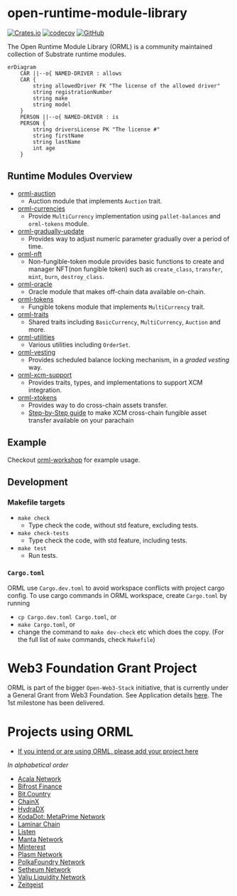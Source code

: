 # open-runtime-module-library

[![Crates.io](https://img.shields.io/crates/v/orml-tokens)](https://crates.io/search?q=orml)
[![codecov](https://codecov.io/gh/open-web3-stack/open-runtime-module-library/branch/master/graph/badge.svg?token=FZ4HZYMW9A)](https://codecov.io/gh/open-web3-stack/open-runtime-module-library)
[![GitHub](https://img.shields.io/github/license/open-web3-stack/open-runtime-module-library)](https://github.com/open-web3-stack/open-runtime-module-library/blob/master/LICENSE)

The Open Runtime Module Library (ORML) is a community maintained collection of Substrate runtime modules.


```mermaid
erDiagram
    CAR ||--o{ NAMED-DRIVER : allows
    CAR {
        string allowedDriver FK "The license of the allowed driver"
        string registrationNumber
        string make
        string model
    }
    PERSON ||--o{ NAMED-DRIVER : is
    PERSON {
        string driversLicense PK "The license #"
        string firstName
        string lastName
        int age
    }
```


## Runtime Modules Overview

- [orml-auction](./auction)
	- Auction module that implements `Auction` trait.
- [orml-currencies](./currencies)
	- Provide `MultiCurrency` implementation using `pallet-balances` and `orml-tokens` module.
- [orml-gradually-update](./gradually-update)
	- Provides way to adjust numeric parameter gradually over a period of time.
- [orml-nft](./nft)
 	- Non-fungible-token module provides basic functions to create and manager NFT(non fungible token) such as `create_class`, `transfer`, `mint`, `burn`, `destroy_class`.
- [orml-oracle](./oracle)
	- Oracle module that makes off-chain data available on-chain.
- [orml-tokens](./tokens)
	- Fungible tokens module that implements `MultiCurrency` trait.
- [orml-traits](./traits)
	- Shared traits including `BasicCurrency`, `MultiCurrency`, `Auction` and more.
- [orml-utilities](./utilities)
	- Various utilities including `OrderSet`.
- [orml-vesting](./vesting)
	- Provides scheduled balance locking mechanism, in a *graded vesting* way.
- [orml-xcm-support](./xcm-support)
	- Provides traits, types, and implementations to support XCM integration.
- [orml-xtokens](./xtokens)
	- Provides way to do cross-chain assets transfer.
	- [Step-by-Step guide](https://github.com/open-web3-stack/open-runtime-module-library/wiki/xtokens) to make XCM cross-chain fungible asset transfer available on your parachain

## Example

Checkout [orml-workshop](https://github.com/xlc/orml-workshop) for example usage.

## Development

### Makefile targets

- `make check`
	- Type check the code, without std feature, excluding tests.
- `make check-tests`
	- Type check the code, with std feature, including tests.
- `make test`
	- Run tests.

### `Cargo.toml`

ORML use `Cargo.dev.toml` to avoid workspace conflicts with project cargo config. To use cargo commands in ORML workspace, create `Cargo.toml` by running

- `cp Cargo.dev.toml Cargo.toml`, or
- `make Cargo.toml`, or
- change the command to `make dev-check` etc which does the copy. (For the full list of `make` commands, check `Makefile`)

# Web3 Foundation Grant Project
ORML is part of the bigger `Open-Web3-Stack` initiative, that is currently under a General Grant from Web3 Foundation. See Application details [here](https://github.com/open-web3-stack/General-Grants-Program/blob/master/grants/speculative/open_web3_stack.md). The 1st milestone has been delivered.

# Projects using ORML
- [If you intend or are using ORML, please add your project here](https://github.com/open-web3-stack/open-runtime-module-library/edit/master/README.md)

_In alphabetical order_

- [Acala Network](https://github.com/AcalaNetwork/Acala)
- [Bifrost Finance](https://github.com/bifrost-finance/bifrost)
- [Bit.Country](https://github.com/bit-country/Bit-Country-Blockchain)
- [ChainX](https://github.com/chainx-org/ChainX)
- [HydraDX](https://github.com/galacticcouncil/hack.HydraDX-node)
- [KodaDot: MetaPrime Network](https://github.com/kodadot/metaprime.network) 
- [Laminar Chain](https://github.com/laminar-protocol/laminar-chain)
- [Listen](https://github.com/listenofficial)
- [Manta Network](https://github.com/Manta-Network)
- [Minterest](https://github.com/minterest-finance/minterest-chain-node)
- [Plasm Network](https://github.com/PlasmNetwork)
- [PolkaFoundry Network](https://github.com/PolkaFoundry)
- [Setheum Network](https://github.com/Setheum-Labs/Setheum)
- [Valiu Liquidity Network](https://github.com/valibre-org/vln-node)
- [Zeitgeist](https://github.com/zeitgeistpm/zeitgeist)

